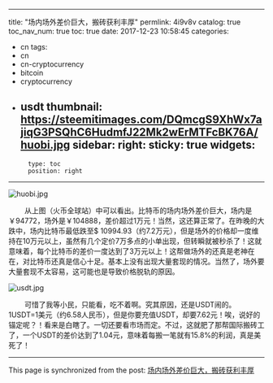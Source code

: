 
---
title: "场内场外差价巨大，搬砖获利丰厚"
permlink: 4i9v8v
catalog: true
toc_nav_num: true
toc: true
date: 2017-12-23 10:58:45
categories:
- cn
tags:
- cn
- cn-cryptocurrency
- bitcoin
- cryptocurrency
- usdt
thumbnail: https://steemitimages.com/DQmcgS9XhWx7ajiqG3PSQhC6HudmfJ22Mk2wErMTFcBK76A/huobi.jpg
sidebar:
    right:
        sticky: true
widgets:
    -
        type: toc
        position: right
---


![huobi.jpg](https://steemitimages.com/DQmcgS9XhWx7ajiqG3PSQhC6HudmfJ22Mk2wErMTFcBK76A/huobi.jpg)

&nbsp;&nbsp;&nbsp;&nbsp;&nbsp;&nbsp;&nbsp;&nbsp;从上图（火币全球站）中可以看出。比特币的场内场外差价巨大，场内是￥94772，场外是￥104888，差价超过1万元！当然，这还算正常了。在昨晚的大跌中，场内比特币最低跌至$ 10994.93（约7.2万元），但是场外的价格却一度维持在10万元以上，虽然有几个定价7万多点的小单出现，但转瞬就被秒杀了！这就意味着，每个比特币的差价一度达到了3万元以上！这帮做场外的还真是老神在在，对比特币还真是信心十足。基本上没有出现大量套现的情况。当然了，场外要大量套现不太容易，这可能也是导致价格脱轨的原因。

![usdt.jpg](https://steemitimages.com/DQmXWND4C2d3v1agd4JXXvz8dP4ws6o2qA7a9BQzLoTGtah/usdt.jpg)

&nbsp;&nbsp;&nbsp;&nbsp;&nbsp;&nbsp;&nbsp;&nbsp;可惜了我等小民，只能看，吃不着啊。究其原因，还是USDT闹的。1USDT=1美元（约6.58人民币），但是你要充值USDT，却要7.62元！唉，说好的锚定呢？！看来是白瞎了。一切还要看市场而定。不过，这就肥了那帮国际搬砖工了，一个USDT的差价达到了1.04元，意味着每搬一笔就有15.8%的利润，真是美死了！

- - -

This page is synchronized from the post: [场内场外差价巨大，搬砖获利丰厚](https://steemit.com/@lemooljiang/4i9v8v)
